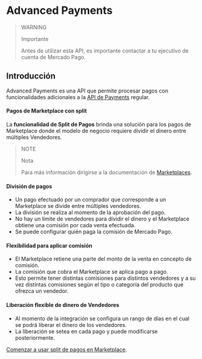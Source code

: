 # Advanced Payments

> WARNING
>
> Importante
>
> Antes de utilizar esta API, es importante contactar a tu ejecutivo de cuenta de Mercado Pago. 

## Introducción

Advanced Payments es una API que permite procesar pagos con funcionalidades adicionales a la [API de Payments](https://www.mercadopago.com.ar/developers/es/guides/payments/api/introduction/) regular.

#### Pagos de Marketplace con split

La **funcionalidad de Split de Pagos** brinda una solución para los pagos de Marketplace donde el modelo de negocio requiere dividir el dinero entre múltiples Vendedores.

> NOTE
>
> Nota
>
> Para más información dirigirse a la documentación de [Marketplaces](https://www.mercadopago.com.ar/developers/es/guides/marketplace/api/introduction/).

#### División de pagos

* Un pago efectuado por un comprador que corresponde a un Marketplace se divide entre múltiples vendedores.
* La división se realiza al momento de la aprobación del pago.
* No hay un límite de vendedores para dividir el dinero y el Marketplace obtiene una comisión por cada venta efectuada.
* Se puede configurar quién paga la comisión de Mercado Pago.

#### Flexibilidad para aplicar comisión

* El Marketplace retiene una parte del monto de la venta en concepto de comisión.
* La comisión que cobra el Marketplace se aplica pago a pago.
* Esto permite tener distintas comisiones para distintos vendedores y a su vez distintas comisiones según el tipo o categoría del producto que ofrezca un vendedor.

#### Liberación flexible de dinero de Vendedores

* Al momento de la integración se configura un rango de días en el cual se podrá liberar el dinero de los vendedores.
* La liberación se setea en cada pago y puede modificarse posteriormente.

[Comenzar a usar split de pagos en Marketplace](https://www.mercadopago.com.ar/developers/es/guides/payments/advanced-payments/receive-split-payments/).


